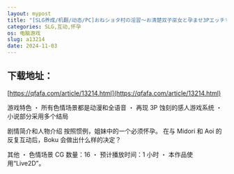 ```yaml
---
layout: mypost
title: "[SLG养成/机翻/动态/PC]おねショタ村の淫習～お清楚双子巫女と孕ませ3PエッチするLive2DおさわりSLG~Ver1.02[475M/移动/百度]"
categories: SLG,互动,怀孕
os: 电脑游戏
slug: a13214
date: 2024-11-03
---
```


## 下载地址：

[https://qfafa.com/article/13214.html](https://qfafa.com/article/13214.html)

游戏特色
・ 所有色情场景都是动漫和全语音
・ 再现 3P 蚀刻的感人游戏系统
・ 小说部分采用多个结局

剧情简介和人物介绍
按照惯例，姐妹中的一个必须怀孕。
在与 Midori 和 Aoi 的反复互动后，Boku 会做出什么样的决定？

其他
・ 色情场景 CG 数量：16
・ 预计播放时间：1 小时
・ 本作品使用“Live2D”。